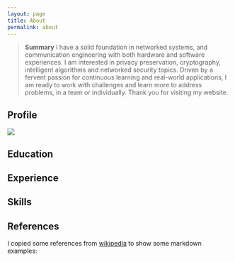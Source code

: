 ```yaml
---
layout: page
title: About
permalink: about
---
```

> <b>Summary</b>
> I have a solid foundation in networked systems, and communication engineering with both hardware and software experiences. I am interested in privacy preservation, cryptography, intelligent algorithms and networked security topics.
> Driven by a fervent passion for continuous learning and real-world applications, I am ready to work with challenges and learn more to address problems, in a team or individually.
> Thank you for visiting my website.

## Profile

<img class="mx-auto w-1/2" src="{{site.baseurl}}/assets/img/279.png">


## Education

## Experience

## Skills

## References

I copied some references from [wikipedia](https://en.wikipedia.org/wiki/Satoshi_Nakamoto) to show some markdown examples:


